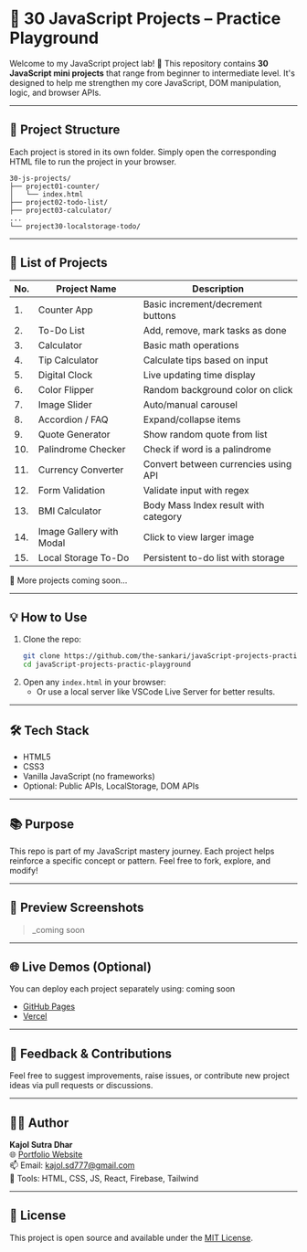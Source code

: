 # 🧪 30 JavaScript Projects – Practice Playground

Welcome to my JavaScript project lab! 🚀 This repository contains **30 JavaScript mini projects** that range from beginner to intermediate level. It's designed to help me strengthen my core JavaScript, DOM manipulation, logic, and browser APIs.

---

## 📁 Project Structure

Each project is stored in its own folder. Simply open the corresponding HTML file to run the project in your browser.

```
30-js-projects/
├── project01-counter/
│   └── index.html
├── project02-todo-list/
├── project03-calculator/
...
└── project30-localstorage-todo/
```

---

## 📌 List of Projects

| No. | Project Name              | Description |
|-----|---------------------------|-------------|
| 1.  | Counter App               | Basic increment/decrement buttons |
| 2.  | To-Do List                | Add, remove, mark tasks as done |
| 3.  | Calculator                | Basic math operations |
| 4.  | Tip Calculator            | Calculate tips based on input |
| 5.  | Digital Clock             | Live updating time display |
| 6.  | Color Flipper             | Random background color on click |
| 7.  | Image Slider              | Auto/manual carousel |
| 8.  | Accordion / FAQ           | Expand/collapse items |
| 9.  | Quote Generator           | Show random quote from list |
| 10. | Palindrome Checker        | Check if word is a palindrome |
| 11. | Currency Converter        | Convert between currencies using API |
| 12. | Form Validation           | Validate input with regex |
| 13. | BMI Calculator            | Body Mass Index result with category |
| 14. | Image Gallery with Modal  | Click to view larger image |
| 15. | Local Storage To-Do       | Persistent to-do list with storage |

🧠 More projects coming soon...

---

## 💡 How to Use

1. Clone the repo:
   ```bash
   git clone https://github.com/the-sankari/javaScript-projects-practic-playground
   cd javaScript-projects-practic-playground
   ```
2. Open any `index.html` in your browser:
   - Or use a local server like VSCode Live Server for better results.

---

## 🛠️ Tech Stack

- HTML5  
- CSS3  
- Vanilla JavaScript (no frameworks)  
- Optional: Public APIs, LocalStorage, DOM APIs  

---

## 📚 Purpose

This repo is part of my JavaScript mastery journey. Each project helps reinforce a specific concept or pattern. Feel free to fork, explore, and modify!

---

## 📸 Preview Screenshots

> _coming soon

---

## 🌐 Live Demos (Optional)

You can deploy each project separately using:
coming soon
- [GitHub Pages](https://pages.github.com/)
- [Vercel](https://vercel.com/)

---

## 📩 Feedback & Contributions

Feel free to suggest improvements, raise issues, or contribute new project ideas via pull requests or discussions.

---

## 🧑‍💻 Author

**Kajol Sutra Dhar**  
🌐 [Portfolio Website](https://the-sankari.github.io/kajol_sutra_dhar_bc/)  
📫 Email: kajol.sd777@gmail.com  
🧰 Tools: HTML, CSS, JS, React, Firebase, Tailwind

---

## 🏁 License

This project is open source and available under the [MIT License](LICENSE).

